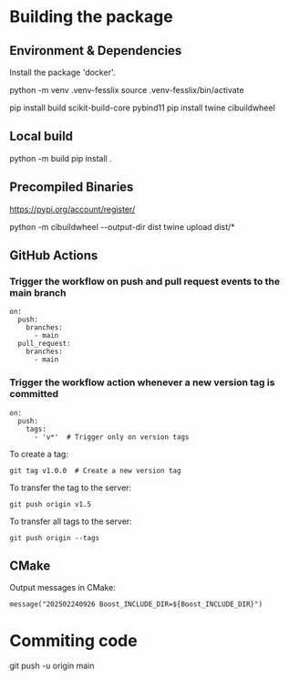 # Building the package

## Environment & Dependencies

Install the package 'docker'.

python -m venv .venv-fesslix
source .venv-fesslix/bin/activate

pip install build scikit-build-core pybind11
pip install twine cibuildwheel

## Local build

python -m build
pip install .

## Precompiled Binaries
https://pypi.org/account/register/

python -m cibuildwheel --output-dir dist
twine upload dist/*

## GitHub Actions

### Trigger the workflow on push and pull request events to the main branch

```
on:
  push:
    branches:
      - main
  pull_request:
    branches:
      - main
```

### Trigger the workflow action whenever a new version tag is committed

```
on:
  push:
    tags:
      - 'v*'  # Trigger only on version tags
```

To create a tag:
```
git tag v1.0.0  # Create a new version tag

```
To transfer the tag to the server:
```
git push origin v1.5
```
To transfer all tags to the server:
```
git push origin --tags
```

## CMake
Output messages in CMake:

```
message("202502240926 Boost_INCLUDE_DIR=${Boost_INCLUDE_DIR}")
```



# Commiting code

git push -u origin main


